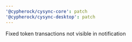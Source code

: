 ```yaml
---
'@cypherock/cysync-core': patch
'@cypherock/cysync-desktop': patch
---
```


Fixed token transactions not visible in notification
